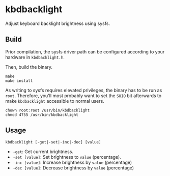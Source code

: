 # kbdbacklight

Adjust keyboard backlight brightness using sysfs.

## Build

Prior compilation, the sysfs driver path can be configured according to your hardware in `kbdbacklight.h`.

Then, build the binary.

```
make
make install
```

As writing to sysfs requires elevated privileges, the binary has to be run as `root`. Therefore, you'll most probably want to set the `SUID` bit afterwards to make `kbdbacklight` accessible to  normal users.

```
chown root:root /usr/bin/kbdbacklight
chmod 4755 /usr/bin/kbdbacklight
```

## Usage

`kbdbacklight [-get|-set|-inc|-dec] [value]`

- `-get`: Get current brightness.
- `-set [value]`: Set brightness to `value` (percentage).
- `-inc [value]`: Increase brightness by `value` (percentage)
- `-dec [value]`: Decrease brightness by `value` (percentage)

